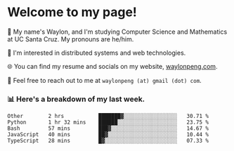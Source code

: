 # Welcome to my page! 

👋 My name's Waylon, and I'm studying Computer Science and Mathematics at UC Santa Cruz. My pronouns are he/him. 

💭 I'm interested in distributed systems and web technologies.

🌐 You can find my resume and socials on my website, [waylonpeng.com](https://www.waylonpeng.com).

📧 Feel free to reach out to me at `waylonpeng (at) gmail (dot) com`.

### 📊 Here's a breakdown of my last week.

<!--START_SECTION:waka-->
```text
Other        2 hrs           ███████▓░░░░░░░░░░░░░░░░░   30.71 % 
Python       1 hr 32 mins    ██████░░░░░░░░░░░░░░░░░░░   23.75 % 
Bash         57 mins         ███▓░░░░░░░░░░░░░░░░░░░░░   14.67 % 
JavaScript   40 mins         ██▓░░░░░░░░░░░░░░░░░░░░░░   10.44 % 
TypeScript   28 mins         █▓░░░░░░░░░░░░░░░░░░░░░░░   07.33 % 
```
<!--END_SECTION:waka-->

